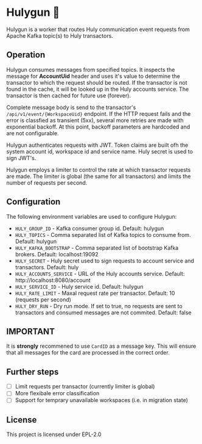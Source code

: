 # Hulygun 🔫
Hulygun is a worker that routes Huly communication event requests from Apache Kafka topic(s) to Huly transactors.

## Operation
Hulygun consumes messages from specified topics. It inspects the message for __AccountUid__ header and uses it's value to determine the transactor to which the request should be routed. If the transactor is not found in the cache, it will be looked up in the Huly accounts service. The transactor is then cached for future use (forever).

Complete message body is send to the transactor's ```/api/v1/event/{WorkspaceUid}``` endpoint. If the HTTP request fails and the error is classfied as transient (5xx), several more retries are made with exponential backoff. At this point, backoff parameters are hardcoded and are not configurable.

Hulygun authenticates requests with JWT. Token claims are built ofh the system account id, workspace id and service name. Huly secret is used to sign JWT's.

Hulygun employs a limiter to control the rate at which transactor requests are made. The limiter is global (the same for all transactors) and limits the number of requests per second. 

## Configuration
The following environment variables are used to configure Hulygun:

- ```HULY_GROUP_ID``` - Kafka consumer group id. Default: hulygun
- ```HULY_TOPICS``` - Comma separated list of Kafka topics to consume from. Default: hulygun
- ```HULY_KAFKA_BOOTSTRAP``` - Comma separated list of bootstrap Kafka brokers. Default: localhost:19092
- ```HULY_SECRET``` - Huly secret used to sign requests to account service and transactors. Default: huly
- ```HULY_ACCOUNTS_SERVICE``` - URL of the Huly accounts service. Default: http://localhost:8080/account
- ```HULY_SERVICE_ID``` - Huly service id. Default: hulygun
- ```HULY_RATE_LIMIT``` - Maxal request rate per transactor. Default: 10 (requests per second)
- ```HULY_DRY_RUN``` - Dry run mode. If set to true, no requests are sent to transactors and consumed messages are not commited. Default: false

## IMPORTANT
It is __strongly__ recommened to use ```CardID``` as a message key. This will ensure that all messages for the card are processed in the correct order. 

## Further steps
- [ ] Limit requests per transactor (currently limiter is global)
- [ ] More flexibale error classification 
- [ ] Support for temprary unavailable workspaces (i.e. in migration state)

## License
This project is licensed under EPL-2.0
